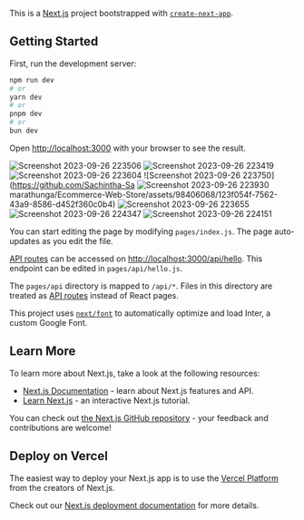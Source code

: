 This is a [Next.js](https://nextjs.org/) project bootstrapped with [`create-next-app`](https://github.com/vercel/next.js/tree/canary/packages/create-next-app).

## Getting Started

First, run the development server:

```bash
npm run dev
# or
yarn dev
# or
pnpm dev
# or
bun dev
```

Open [http://localhost:3000](http://localhost:3000) with your browser to see the result.

![Screenshot 2023-09-26 223506](https://github.com/Sachintha-Samarathunga/Ecommerce-Web-Store/assets/98406068/80da5f27-eb14-4697-9315-412cff352338)
![Screenshot 2023-09-26 223419](https://github.com/Sachintha-Samarathunga/Ecommerce-Web-Store/assets/98406068/6b6bda20-a140-4b63-8b88-fa903e65cb5b)
![Screenshot 2023-09-26 223604](https://github.com/Sachintha-Samarathunga/Ecommerce-Web-Store/assets/98406068/a23405a0-f696-461a-9cd0-553a77e38560)
![Screenshot 2023-09-26 223750](https://github.com/Sachintha-Sa
![Screenshot 2023-09-26 223930](https://github.com/Sachintha-Samarathunga/Ecommerce-Web-Store/assets/98406068/8c5798ad-9f1f-4cfd-9919-617eedef51e8)
marathunga/Ecommerce-Web-Store/assets/98406068/123f054f-7562-43a9-8586-d452f360c0b4)
![Screenshot 2023-09-26 223655](https://github.com/Sachintha-Samarathunga/Ecommerce-Web-Store/assets/98406068/9211fe6f-e70c-4e27-aab2-6c546b52abc0)
![Screenshot 2023-09-26 224347](https://github.com/Sachintha-Samarathunga/Ecommerce-Web-Store/assets/98406068/45554fe0-8646-46e6-9bc0-7ee54423de03)
![Screenshot 2023-09-26 224151](https://github.com/Sachintha-Samarathunga/Ecommerce-Web-Store/assets/98406068/0676627d-7418-4991-a68b-994b3b9430dd)

You can start editing the page by modifying `pages/index.js`. The page auto-updates as you edit the file.

[API routes](https://nextjs.org/docs/api-routes/introduction) can be accessed on [http://localhost:3000/api/hello](http://localhost:3000/api/hello). This endpoint can be edited in `pages/api/hello.js`.

The `pages/api` directory is mapped to `/api/*`. Files in this directory are treated as [API routes](https://nextjs.org/docs/api-routes/introduction) instead of React pages.

This project uses [`next/font`](https://nextjs.org/docs/basic-features/font-optimization) to automatically optimize and load Inter, a custom Google Font.

## Learn More

To learn more about Next.js, take a look at the following resources:

- [Next.js Documentation](https://nextjs.org/docs) - learn about Next.js features and API.
- [Learn Next.js](https://nextjs.org/learn) - an interactive Next.js tutorial.

You can check out [the Next.js GitHub repository](https://github.com/vercel/next.js/) - your feedback and contributions are welcome!

## Deploy on Vercel

The easiest way to deploy your Next.js app is to use the [Vercel Platform](https://vercel.com/new?utm_medium=default-template&filter=next.js&utm_source=create-next-app&utm_campaign=create-next-app-readme) from the creators of Next.js.

Check out our [Next.js deployment documentation](https://nextjs.org/docs/deployment) for more details.
